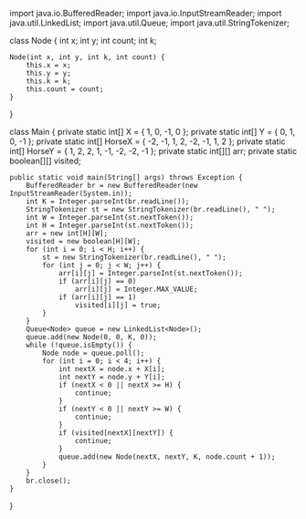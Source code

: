 import java.io.BufferedReader;
import java.io.InputStreamReader;
import java.util.LinkedList;
import java.util.Queue;
import java.util.StringTokenizer;

class Node {
int x;
int y;
int count;
int k;

    Node(int x, int y, int k, int count) {
        this.x = x;
        this.y = y;
        this.k = k;
        this.count = count;
    }

}

class Main {
private static int[] X = { 1, 0, -1, 0 };
private static int[] Y = { 0, 1, 0, -1 };
private static int[] HorseX = { -2, -1, 1, 2, -2, -1, 1, 2 };
private static int[] HorseY = { 1, 2, 2, 1, -1, -2, -2, -1 };
private static int[][] arr;
private static boolean[][] visited;

    public static void main(String[] args) throws Exception {
        BufferedReader br = new BufferedReader(new InputStreamReader(System.in));
        int K = Integer.parseInt(br.readLine());
        StringTokenizer st = new StringTokenizer(br.readLine(), " ");
        int W = Integer.parseInt(st.nextToken());
        int H = Integer.parseInt(st.nextToken());
        arr = new int[H][W];
        visited = new boolean[H][W];
        for (int i = 0; i < H; i++) {
            st = new StringTokenizer(br.readLine(), " ");
            for (int j = 0; j < W; j++) {
                arr[i][j] = Integer.parseInt(st.nextToken());
                if (arr[i][j] == 0)
                    arr[i][j] = Integer.MAX_VALUE;
                if (arr[i][j] == 1)
                    visited[i][j] = true;
            }
        }
        Queue<Node> queue = new LinkedList<Node>();
        queue.add(new Node(0, 0, K, 0));
        while (!queue.isEmpty()) {
            Node node = queue.poll();
            for (int i = 0; i < 4; i++) {
                int nextX = node.x + X[i];
                int nextY = node.y + Y[i];
                if (nextX < 0 || nextX >= H) {
                    continue;
                }
                if (nextY < 0 || nextY >= W) {
                    continue;
                }
                if (visited[nextX][nextY]) {
                    continue;
                }
                queue.add(new Node(nextX, nextY, K, node.count + 1));
            }
        }
        br.close();
    }

}
